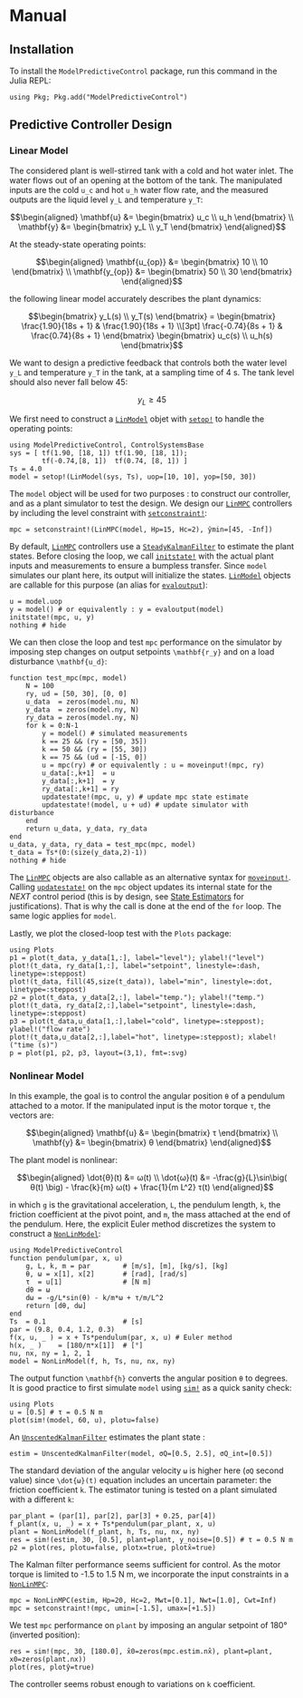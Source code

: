 # Manual

## Installation

To install the `ModelPredictiveControl` package, run this command in the Julia REPL:

```text
using Pkg; Pkg.add("ModelPredictiveControl")
```

## Predictive Controller Design

### Linear Model

The considered plant is well-stirred tank with a cold and hot water inlet. The water
flows out of an opening at the bottom of the tank. The manipulated inputs are the cold
``u_c`` and hot ``u_h`` water flow rate, and the measured outputs are the liquid level
``y_L`` and temperature ``y_T``:

```math
\begin{aligned}
    \mathbf{u} &= \begin{bmatrix} u_c \\ u_h \end{bmatrix} \\
    \mathbf{y} &= \begin{bmatrix} y_L \\ y_T \end{bmatrix}
\end{aligned}
```

At the steady-state operating points:

```math
\begin{aligned}
    \mathbf{u_{op}} &= \begin{bmatrix} 10 \\ 10 \end{bmatrix} \\
    \mathbf{y_{op}} &= \begin{bmatrix} 50 \\ 30 \end{bmatrix} 
\end{aligned}
```

the following linear model accurately describes the plant dynamics:

```math
\begin{bmatrix}
    y_L(s) \\ y_T(s)
\end{bmatrix} = 
\begin{bmatrix}
    \frac{1.90}{18s + 1} & \frac{1.90}{18s + 1} \\[3pt]
    \frac{-0.74}{8s + 1} & \frac{0.74}{8s + 1}
\end{bmatrix}
\begin{bmatrix}
    u_c(s) \\ u_h(s)
\end{bmatrix}
```

We want to design a predictive feedback that controls both the water level ``y_L`` and
temperature ``y_T`` in the tank, at a sampling time of 4 s. The tank level should also never
fall below 45:

```math
y_L ≥ 45
```

We first need to construct a [`LinModel`](@ref) objet with [`setop!`](@ref) to handle the
operating points:

```@example 1
using ModelPredictiveControl, ControlSystemsBase
sys = [ tf(1.90, [18, 1]) tf(1.90, [18, 1]);
        tf(-0.74,[8, 1])  tf(0.74, [8, 1]) ]
Ts = 4.0
model = setop!(LinModel(sys, Ts), uop=[10, 10], yop=[50, 30])
```

The `model` object will be used for two purposes : to construct our controller, and as a
plant simulator to test the design. We design our [`LinMPC`](@ref) controllers by including
the level constraint with [`setconstraint!`](@ref):

```@example 1
mpc = setconstraint!(LinMPC(model, Hp=15, Hc=2), ŷmin=[45, -Inf])
```

By default, [`LinMPC`](@ref) controllers use a [`SteadyKalmanFilter`](@ref) to estimate the
plant states. Before closing the loop, we call [`initstate!`](@ref) with the actual plant
inputs and measurements to ensure a bumpless transfer. Since `model` simulates our plant
here, its output will initialize the states. [`LinModel`](@ref) objects are callable for
this purpose (an alias for [`evaloutput`](@ref)):

```@example 1
u = model.uop
y = model() # or equivalently : y = evaloutput(model)
initstate!(mpc, u, y)
nothing # hide
```

We can then close the loop and test `mpc` performance on the simulator by imposing step
changes on output setpoints ``\mathbf{r_y}`` and on a load disturbance ``\mathbf{u_d}``:

```@example 1
function test_mpc(mpc, model)
    N = 100
    ry, ud = [50, 30], [0, 0]
    u_data  = zeros(model.nu, N)
    y_data  = zeros(model.ny, N)
    ry_data = zeros(model.ny, N)
    for k = 0:N-1
        y = model() # simulated measurements
        k == 25 && (ry = [50, 35])
        k == 50 && (ry = [55, 30])
        k == 75 && (ud = [-15, 0])
        u = mpc(ry) # or equivalently : u = moveinput!(mpc, ry)
        u_data[:,k+1]  = u
        y_data[:,k+1]  = y
        ry_data[:,k+1] = ry 
        updatestate!(mpc, u, y) # update mpc state estimate
        updatestate!(model, u + ud) # update simulator with disturbance
    end
    return u_data, y_data, ry_data
end
u_data, y_data, ry_data = test_mpc(mpc, model)
t_data = Ts*(0:(size(y_data,2)-1))
nothing # hide
```

The [`LinMPC`](@ref) objects are also callable as an alternative syntax for
[`moveinput!`](@ref). Calling [`updatestate!`](@ref) on the `mpc` object updates its
internal state for the *NEXT* control period (this is by design, see
[State Estimators](@ref) for justifications). That is why the call is done at the end of the
`for` loop. The same logic applies for `model`.

Lastly, we plot the closed-loop test with the `Plots` package:

```@example 1
using Plots
p1 = plot(t_data, y_data[1,:], label="level"); ylabel!("level")
plot!(t_data, ry_data[1,:], label="setpoint", linestyle=:dash, linetype=:steppost)
plot!(t_data, fill(45,size(t_data)), label="min", linestyle=:dot, linetype=:steppost)
p2 = plot(t_data, y_data[2,:], label="temp."); ylabel!("temp.")
plot!(t_data, ry_data[2,:],label="setpoint", linestyle=:dash, linetype=:steppost)
p3 = plot(t_data,u_data[1,:],label="cold", linetype=:steppost); ylabel!("flow rate")
plot!(t_data,u_data[2,:],label="hot", linetype=:steppost); xlabel!("time (s)")
p = plot(p1, p2, p3, layout=(3,1), fmt=:svg)
```

### Nonlinear Model

In this example, the goal is to control the angular position ``θ`` of a pendulum
attached to a motor. If the manipulated input is the motor torque ``τ``, the vectors
are:

```math
\begin{aligned}
    \mathbf{u} &= \begin{bmatrix} τ \end{bmatrix} \\
    \mathbf{y} &= \begin{bmatrix} θ \end{bmatrix}
\end{aligned}
```

The plant model is nonlinear:

```math
\begin{aligned}
    \dot{θ}(t) &= ω(t)                                                                    \\
    \dot{ω}(t) &= -\frac{g}{L}\sin\big( θ(t) \big) - \frac{k}{m} ω(t) + \frac{1}{m L^2} τ(t)
\end{aligned}
```

in which ``g`` is the gravitational acceleration, ``L``, the pendulum length, ``k``, the
friction coefficient at the pivot point, and ``m``, the mass attached at the end of the
pendulum. Here, the explicit Euler method discretizes the system to construct a
[`NonLinModel`](@ref):

```@example 2
using ModelPredictiveControl
function pendulum(par, x, u)
    g, L, k, m = par        # [m/s], [m], [kg/s], [kg]
    θ, ω = x[1], x[2]       # [rad], [rad/s]
    τ  = u[1]               # [N m]
    dθ = ω
    dω = -g/L*sin(θ) - k/m*ω + τ/m/L^2
    return [dθ, dω]
end
Ts  = 0.1                   # [s]
par = (9.8, 0.4, 1.2, 0.3)
f(x, u, _ ) = x + Ts*pendulum(par, x, u) # Euler method
h(x, _ )    = [180/π*x[1]]  # [°]
nu, nx, ny = 1, 2, 1
model = NonLinModel(f, h, Ts, nu, nx, ny)
```

The output function ``\mathbf{h}`` converts the angular position ``θ`` to degrees. It
is good practice to first simulate `model` using [`sim!`](@ref) as a quick sanity check:

```@example 2
using Plots
u = [0.5] # τ = 0.5 N m
plot(sim!(model, 60, u), plotu=false)
```

An [`UnscentedKalmanFilter`](@ref) estimates the plant state :

```@example 2
estim = UnscentedKalmanFilter(model, σQ=[0.5, 2.5], σQ_int=[0.5])
```

The standard deviation of the angular velocity ``ω`` is higher here (`σQ` second value)
since ``\dot{ω}(t)`` equation includes an uncertain parameter: the friction coefficient
``k``. The estimator tuning is tested on a plant simulated with a different ``k``:

```@example 2
par_plant = (par[1], par[2], par[3] + 0.25, par[4])
f_plant(x, u, _) = x + Ts*pendulum(par_plant, x, u)
plant = NonLinModel(f_plant, h, Ts, nu, nx, ny)
res = sim!(estim, 30, [0.5], plant=plant, y_noise=[0.5]) # τ = 0.5 N m
p2 = plot(res, plotu=false, plotx=true, plotx̂=true)
```

The Kalman filter performance seems sufficient for control. As the motor torque is limited
to -1.5 to 1.5 N m, we incorporate the input constraints in a [`NonLinMPC`](@ref):

```@example 2
mpc = NonLinMPC(estim, Hp=20, Hc=2, Mwt=[0.1], Nwt=[1.0], Cwt=Inf)
mpc = setconstraint!(mpc, umin=[-1.5], umax=[+1.5])
```

We test `mpc` performance on `plant` by imposing an angular setpoint of 180° (inverted
position):

```@example 2
res = sim!(mpc, 30, [180.0], x̂0=zeros(mpc.estim.nx̂), plant=plant, x0=zeros(plant.nx))
plot(res, plotŷ=true)
```

The controller seems robust enough to variations on ``k`` coefficient.
